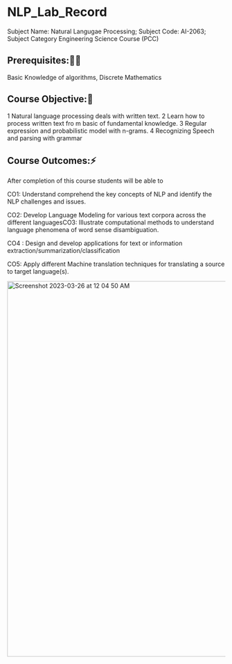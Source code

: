 # NLP_Lab_Record
Subject Name: Natural Langugae Processing; Subject Code: AI-2063; Subject Category Engineering Science Course (PCC)


## Prerequisites:👨‍💻
Basic Knowledge of algorithms, Discrete Mathematics


## Course Objective:🚀
1 Natural language processing deals with written text.
2 Learn how to process written text fro m basic of fundamental knowledge.
3 Regular expression and probabilistic model with n-grams.
4 Recognizing Speech and parsing with grammar


## Course Outcomes:⚡️ 
After completion of this course students will be able to 

CO1: Understand comprehend the key concepts of NLP and identify the NLP
challenges and issues.

CO2: Develop Language Modeling for various text corpora across the different
languagesCO3: Illustrate computational methods to understand language phenomena of
word sense disambiguation.

CO4 : Design and develop applications for text or information
extraction/summarization/classification

CO5: Apply different Machine translation techniques for translating a source
to target language(s).



<img width="865" alt="Screenshot 2023-03-26 at 12 04 50 AM" src="https://user-images.githubusercontent.com/86795313/227735341-40b4f8ee-c2ed-4c33-a476-c4e49b101bad.png">
